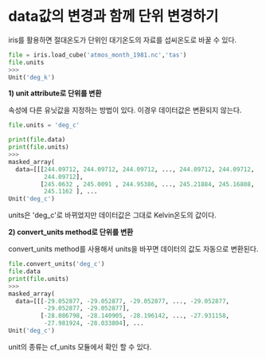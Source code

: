 # data값의 변경과 함께 단위 변경하기

iris를 활용하면 절대온도가 단위인 대기온도의 자료를 섭씨온도로 바꿀 수 있다.
```python
file = iris.load_cube('atmos_month_1981.nc','tas')
file.units
>>>
Unit('deg_k')
```
__1) unit attribute로 단위를 변환__

속성에 다른 유닛값을 지정하는 방법이 있다. 이경우 데이터값은 변환되지 않는다.
```python
file.units = 'deg_c'

print(file.data)
print(file.units)
>>>
masked_array(
  data=[[[244.09712, 244.09712, 244.09712, ..., 244.09712, 244.09712,
          244.09712],
         [245.0632 , 245.0091 , 244.95386, ..., 245.21884, 245.16808,
          245.1162 ], ...
Unit('deg_c')
```
units은 'deg_c'로 바뀌었지만 데이터값은 그대로 Kelvin온도의 값이다.

__2) convert_units method로 단위를 변환__  

convert_units method를 사용해서 units을 바꾸면 데이터의 값도 자동으로 변환된다.

```python
file.convert_units('deg_c')
file.data
print(file.units)
>>>
masked_array(
  data=[[[-29.052877, -29.052877, -29.052877, ..., -29.052877,
          -29.052877, -29.052877],
         [-28.086798, -28.140905, -28.196142, ..., -27.931158,
          -27.981924, -28.033804], ...
Unit('deg_c') 
```
unit의 종류는 cf_units 모듈에서 확인 할 수 있다.

